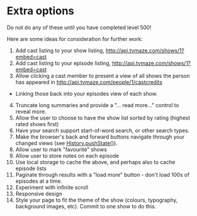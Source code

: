 # Extra options

Do not do any of these until you have completed level 500!

Here are some ideas for consideration for further work:
1. Add cast listing to your show listing, http://api.tvmaze.com/shows/1?embed=cast
2. Add cast listing to your episode listing, http://api.tvmaze.com/shows/1?embed=cast
3. Allow clicking a cast member to present a view of all shows the person has appeared in http://api.tvmaze.com/people/1/castcredits
  - Linking those back into your episodes view of each show.
4. Truncate long summaries and provide a "... read more..." control to reveal more.
5. Allow the user to choose to have the show list sorted by rating (highest rated shows first)
6. Have your search support start-of-word search, or other search types.
7. Make the browser's back and forward buttons navigate through your changed views (see [History.pushState()](https://developer.mozilla.org/en-US/docs/Web/API/History/pushState)).
8. Allow user to mark "favourite" shows
9. Allow user to store notes on each episode
10. Use local storage to cache the above, and perhaps also to cache episode lists
11. Paginate through results with a "load more" button - don't load 100s of episodes at a time.
12. Experiment with infinite scroll
13. Responsive design
14. Style your page to fit the theme of the show (colours, typography, background images, etc). Commit to one show to do this.
